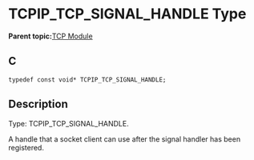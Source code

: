 # TCPIP\_TCP\_SIGNAL\_HANDLE Type

**Parent topic:**[TCP Module](GUID-9461917B-27CE-44ED-80DB-67D963896E8F.md)

## C

```
typedef const void* TCPIP_TCP_SIGNAL_HANDLE;
```

## Description

Type: TCPIP\_TCP\_SIGNAL\_HANDLE.

A handle that a socket client can use after the signal handler has been registered.

